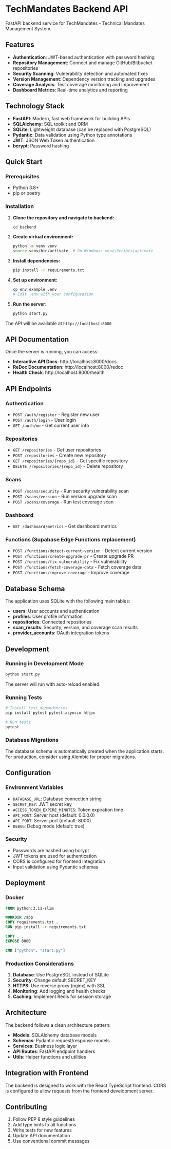 # TechMandates Backend API

FastAPI backend service for TechMandates - Technical Mandates Management System.

## Features

- **Authentication**: JWT-based authentication with password hashing
- **Repository Management**: Connect and manage GitHub/Bitbucket repositories
- **Security Scanning**: Vulnerability detection and automated fixes
- **Version Management**: Dependency version tracking and upgrades
- **Coverage Analysis**: Test coverage monitoring and improvement
- **Dashboard Metrics**: Real-time analytics and reporting

## Technology Stack

- **FastAPI**: Modern, fast web framework for building APIs
- **SQLAlchemy**: SQL toolkit and ORM
- **SQLite**: Lightweight database (can be replaced with PostgreSQL)
- **Pydantic**: Data validation using Python type annotations
- **JWT**: JSON Web Token authentication
- **bcrypt**: Password hashing

## Quick Start

### Prerequisites

- Python 3.8+
- pip or poetry

### Installation

1. **Clone the repository and navigate to backend:**
   ```bash
   cd backend
   ```

2. **Create virtual environment:**
   ```bash
   python -m venv venv
   source venv/bin/activate  # On Windows: venv\Scripts\activate
   ```

3. **Install dependencies:**
   ```bash
   pip install -r requirements.txt
   ```

4. **Set up environment:**
   ```bash
   cp env.example .env
   # Edit .env with your configuration
   ```

5. **Run the server:**
   ```bash
   python start.py
   ```

The API will be available at `http://localhost:8000`

## API Documentation

Once the server is running, you can access:

- **Interactive API Docs**: http://localhost:8000/docs
- **ReDoc Documentation**: http://localhost:8000/redoc
- **Health Check**: http://localhost:8000/health

## API Endpoints

### Authentication
- `POST /auth/register` - Register new user
- `POST /auth/login` - User login
- `GET /auth/me` - Get current user info

### Repositories
- `GET /repositories` - Get user repositories
- `POST /repositories` - Create new repository
- `GET /repositories/{repo_id}` - Get specific repository
- `DELETE /repositories/{repo_id}` - Delete repository

### Scans
- `POST /scans/security` - Run security vulnerability scan
- `POST /scans/version` - Run version upgrade scan
- `POST /scans/coverage` - Run test coverage scan

### Dashboard
- `GET /dashboard/metrics` - Get dashboard metrics

### Functions (Supabase Edge Functions replacement)
- `POST /functions/detect-current-version` - Detect current version
- `POST /functions/create-upgrade-pr` - Create upgrade PR
- `POST /functions/fix-vulnerability` - Fix vulnerability
- `POST /functions/fetch-coverage-data` - Fetch coverage data
- `POST /functions/improve-coverage` - Improve coverage

## Database Schema

The application uses SQLite with the following main tables:

- **users**: User accounts and authentication
- **profiles**: User profile information
- **repositories**: Connected repositories
- **scan_results**: Security, version, and coverage scan results
- **provider_accounts**: OAuth integration tokens

## Development

### Running in Development Mode

```bash
python start.py
```

The server will run with auto-reload enabled.

### Running Tests

```bash
# Install test dependencies
pip install pytest pytest-asyncio httpx

# Run tests
pytest
```

### Database Migrations

The database schema is automatically created when the application starts. For production, consider using Alembic for proper migrations.

## Configuration

### Environment Variables

- `DATABASE_URL`: Database connection string
- `SECRET_KEY`: JWT secret key
- `ACCESS_TOKEN_EXPIRE_MINUTES`: Token expiration time
- `API_HOST`: Server host (default: 0.0.0.0)
- `API_PORT`: Server port (default: 8000)
- `DEBUG`: Debug mode (default: true)

### Security

- Passwords are hashed using bcrypt
- JWT tokens are used for authentication
- CORS is configured for frontend integration
- Input validation using Pydantic schemas

## Deployment

### Docker

```dockerfile
FROM python:3.11-slim

WORKDIR /app
COPY requirements.txt .
RUN pip install -r requirements.txt

COPY . .
EXPOSE 8000

CMD ["python", "start.py"]
```

### Production Considerations

1. **Database**: Use PostgreSQL instead of SQLite
2. **Security**: Change default SECRET_KEY
3. **HTTPS**: Use reverse proxy (nginx) with SSL
4. **Monitoring**: Add logging and health checks
5. **Caching**: Implement Redis for session storage

## Architecture

The backend follows a clean architecture pattern:

- **Models**: SQLAlchemy database models
- **Schemas**: Pydantic request/response models
- **Services**: Business logic layer
- **API Routes**: FastAPI endpoint handlers
- **Utils**: Helper functions and utilities

## Integration with Frontend

The backend is designed to work with the React TypeScript frontend. CORS is configured to allow requests from the frontend development server.

## Contributing

1. Follow PEP 8 style guidelines
2. Add type hints to all functions
3. Write tests for new features
4. Update API documentation
5. Use conventional commit messages 